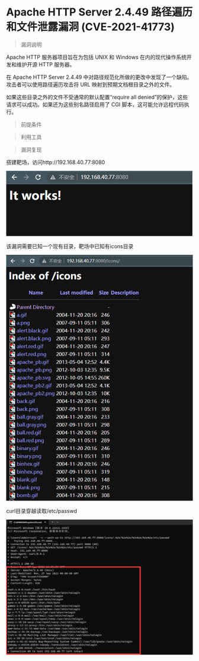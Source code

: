 # Apache HTTP Server 2.4.49 路径遍历和文件泄露漏洞 (CVE-2021-41773)

> 漏洞说明

Apache HTTP 服务器项目旨在为包括 UNIX 和 Windows 在内的现代操作系统开发和维护开源 HTTP 服务器。

在 Apache HTTP Server 2.4.49 中对路径规范化所做的更改中发现了一个缺陷。攻击者可以使用路径遍历攻击将 URL 映射到预期文档根目录之外的文件。

如果这些目录之外的文件不受通常的默认配置“require all denied”的保护，这些请求可以成功。如果还为这些别名路径启用了 CGI 脚本，这可能允许远程代码执行。

> 前提条件



> 利用工具



> 漏洞复现

搭建靶场，访问http://192.168.40.77:8080

![image-20230418002624912](../img/Apache-HTTP-Server2.4.49_CVE-2021-41773/image-20230418002624912.png)

该漏洞需要已知一个现有目录，靶场中已知有icons目录

![image-20230418002829678](../img/Apache-HTTP-Server2.4.49_CVE-2021-41773/image-20230418002829678.png)

curl目录穿越读取/etc/passwd

![image-20230418003225671](../img/Apache-HTTP-Server2.4.49_CVE-2021-41773/image-20230418003225671.png)
